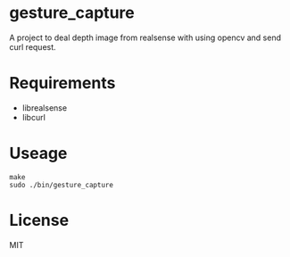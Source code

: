 # gesture_capture
A project to deal depth image from realsense with using opencv and send curl request.

# Requirements
- librealsense
- libcurl

# Useage

```
make
sudo ./bin/gesture_capture
```

# License
MIT

